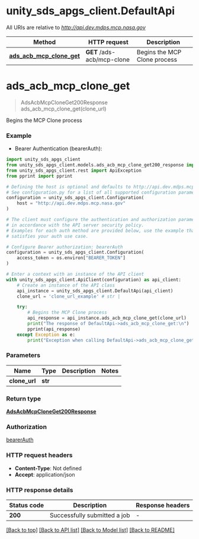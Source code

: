 # unity_sds_apgs_client.DefaultApi

All URIs are relative to *http://api.dev.mdps.mcp.nasa.gov*

Method | HTTP request | Description
------------- | ------------- | -------------
[**ads_acb_mcp_clone_get**](DefaultApi.md#ads_acb_mcp_clone_get) | **GET** /ads-acb/mcp-clone | Begins the MCP Clone process


# **ads_acb_mcp_clone_get**
> AdsAcbMcpCloneGet200Response ads_acb_mcp_clone_get(clone_url)

Begins the MCP Clone process

### Example

* Bearer Authentication (bearerAuth):

```python
import unity_sds_apgs_client
from unity_sds_apgs_client.models.ads_acb_mcp_clone_get200_response import AdsAcbMcpCloneGet200Response
from unity_sds_apgs_client.rest import ApiException
from pprint import pprint

# Defining the host is optional and defaults to http://api.dev.mdps.mcp.nasa.gov
# See configuration.py for a list of all supported configuration parameters.
configuration = unity_sds_apgs_client.Configuration(
    host = "http://api.dev.mdps.mcp.nasa.gov"
)

# The client must configure the authentication and authorization parameters
# in accordance with the API server security policy.
# Examples for each auth method are provided below, use the example that
# satisfies your auth use case.

# Configure Bearer authorization: bearerAuth
configuration = unity_sds_apgs_client.Configuration(
    access_token = os.environ["BEARER_TOKEN"]
)

# Enter a context with an instance of the API client
with unity_sds_apgs_client.ApiClient(configuration) as api_client:
    # Create an instance of the API class
    api_instance = unity_sds_apgs_client.DefaultApi(api_client)
    clone_url = 'clone_url_example' # str |

    try:
        # Begins the MCP Clone process
        api_response = api_instance.ads_acb_mcp_clone_get(clone_url)
        print("The response of DefaultApi->ads_acb_mcp_clone_get:\n")
        pprint(api_response)
    except Exception as e:
        print("Exception when calling DefaultApi->ads_acb_mcp_clone_get: %s\n" % e)
```



### Parameters


Name | Type | Description  | Notes
------------- | ------------- | ------------- | -------------
 **clone_url** | **str**|  |

### Return type

[**AdsAcbMcpCloneGet200Response**](AdsAcbMcpCloneGet200Response.md)

### Authorization

[bearerAuth](../README.md#bearerAuth)

### HTTP request headers

 - **Content-Type**: Not defined
 - **Accept**: application/json

### HTTP response details

| Status code | Description | Response headers |
|-------------|-------------|------------------|
**200** | Successfully submitted a job |  -  |

[[Back to top]](#) [[Back to API list]](../README.md#documentation-for-api-endpoints) [[Back to Model list]](../README.md#documentation-for-models) [[Back to README]](../README.md)
